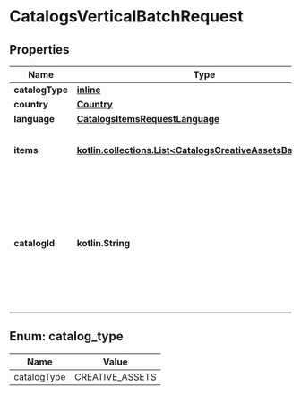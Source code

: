 
# CatalogsVerticalBatchRequest

## Properties
| Name | Type | Description | Notes |
| ------------ | ------------- | ------------- | ------------- |
| **catalogType** | [**inline**](#CatalogType) |  |  |
| **country** | [**Country**](Country.md) |  |  |
| **language** | [**CatalogsItemsRequestLanguage**](CatalogsItemsRequestLanguage.md) |  |  |
| **items** | [**kotlin.collections.List&lt;CatalogsCreativeAssetsBatchItem&gt;**](CatalogsCreativeAssetsBatchItem.md) | Array with creative assets item operations |  |
| **catalogId** | **kotlin.String** | Catalog id pertaining to the creative assets item. If not provided, default to oldest creative assets catalog |  [optional] |


<a id="CatalogType"></a>
## Enum: catalog_type
| Name | Value |
| ---- | ----- |
| catalogType | CREATIVE_ASSETS |



